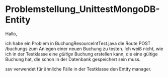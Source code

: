 Problemstellung_UnittestMongoDB-Entity
======================================

Hallo,

ich habe ein Problem in BuchungResourceIntTest.java die Route POST /buchungs zum Anlegen einer neuen Buchung zu testen.
Ich weiß nicht, wie ich in der Testklasse eine _gültige_ Buchung erstellen kann, die eine gültige Buchung hat, die schon in der Datenbank gespeichert sein muss.

ssv verwendet für ähnliche Fälle in der Testklasse den Entity manager. 